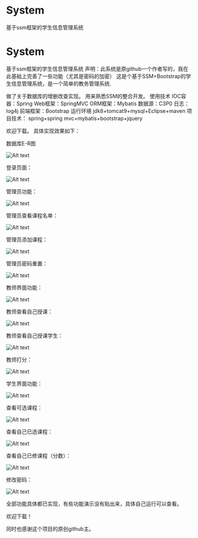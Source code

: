 # System
基于ssm框架的学生信息管理系统
# System
基于ssm框架的学生信息管理系统
声明：此系统是原github一个作者写的，我在此基础上完善了一些功能（尤其是密码的加密）
这是个基于SSM+Bootstrap的学生信息管理系统，是一个简单的教务管理系统.

做了关于数据库的增删改查实现。
用来熟悉SSM的整合开发。
使用技术 
IOC容器：Spring Web框架：SpringMVC 
ORM框架：Mybatis 
数据源：C3P0 
日志：log4j 
前端框架：Bootstrap 
运行环境 jdk8+tomcat9+mysql+Eclipse+maven
项目技术： spring+spring mvc+mybatis+bootstrap+jquery

欢迎下载。
具体实现效果如下：

数据库E-R图

![Alt text](https://github.com/HelloWorldLPL/ima-folder/blob/23b77e990cfc630f9d26b581706b8ebb94dd043f/ER.png)

登录页面：

![Alt text](https://github.com/HelloWorldLPL/ima-folder/blob/23b77e990cfc630f9d26b581706b8ebb94dd043f/1.png)

管理员功能：

![Alt text](https://github.com/HelloWorldLPL/ima-folder/blob/23b77e990cfc630f9d26b581706b8ebb94dd043f/admin.png)

管理员查看课程名单：

![Alt text](https://github.com/HelloWorldLPL/ima-folder/blob/23b77e990cfc630f9d26b581706b8ebb94dd043f/管理员课程名单.png)

管理员添加课程：

![Alt text](https://github.com/HelloWorldLPL/ima-folder/blob/23b77e990cfc630f9d26b581706b8ebb94dd043f/添加课程.png)

管理员密码重置：

![Alt text](https://github.com/HelloWorldLPL/ima-folder/blob/23b77e990cfc630f9d26b581706b8ebb94dd043f/管理员密码重置.png)

教师界面功能：

![Alt text](https://github.com/HelloWorldLPL/ima-folder/blob/23b77e990cfc630f9d26b581706b8ebb94dd043f/teacher.png)

教师查看自己授课：

![Alt text](https://github.com/HelloWorldLPL/ima-folder/blob/23b77e990cfc630f9d26b581706b8ebb94dd043f/我的授课.png)

教师查看自己授课学生：

![Alt text](https://github.com/HelloWorldLPL/ima-folder/blob/23b77e990cfc630f9d26b581706b8ebb94dd043f/打分.png)

教师打分：

![Alt text](https://github.com/HelloWorldLPL/ima-folder/blob/23b77e990cfc630f9d26b581706b8ebb94dd043f/具体打分.png)

学生界面功能：

![Alt text](https://github.com/HelloWorldLPL/ima-folder/blob/23b77e990cfc630f9d26b581706b8ebb94dd043f/student.png)

查看可选课程：

![Alt text](https://github.com/HelloWorldLPL/ima-folder/blob/23b77e990cfc630f9d26b581706b8ebb94dd043f/学生课程列表.png)

查看自己已选课程：

![Alt text](https://github.com/HelloWorldLPL/ima-folder/blob/23b77e990cfc630f9d26b581706b8ebb94dd043f/已选课程.png)

查看自己已修课程（分数）：

![Alt text](https://github.com/HelloWorldLPL/ima-folder/blob/23b77e990cfc630f9d26b581706b8ebb94dd043f/成绩.png)

修改密码：

![Alt text](https://github.com/HelloWorldLPL/ima-folder/blob/23b77e990cfc630f9d26b581706b8ebb94dd043f/学生修改密码.png)



全部功能具体都已实现，有些功能演示没有贴出来，具体自己运行可以查看。

欢迎下载！

同时也感谢这个项目的原创github主。
